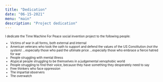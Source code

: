```yaml
---
title: "Dedication"
date: "06-15-2021"
menu: "main"
description: "Project dedication"
---
```

<font size="1">
I dedicate the Time Machine For Peace social invention project to the following people:

 - Victims of war in all forms, both external and internal
 - American veterans who took the oath to support and defend the values of the US Constitution _(not the system)_ ...especially those who paid the ultimate price ...especially those who embrace a fierce hatred for war
 - People struggling with mental illness
 - Atypical people struggling to be themselves in a judgemental xenophobic world
 - People struggling to find their voice, because they have something they desperately need to say
 - Free thinkers who face oppression
 - The impartial observers
 - The overwatch

</font>
